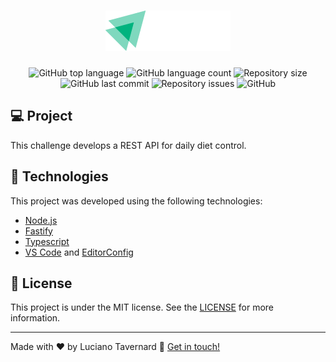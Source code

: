 <h1 align="center">
  <img alt="Ignite" src=".github/rocketseat-ignite.png" width="200px" />
</h1>

<p align="center">
  <img alt="GitHub top language" src="https://img.shields.io/github/languages/top/lucianotavernard/ignite-node-challenge-02.svg">

  <img alt="GitHub language count" src="https://img.shields.io/github/languages/count/lucianotavernard/ignite-node-challenge-02.svg">

  <img alt="Repository size" src="https://img.shields.io/github/repo-size/lucianotavernard/ignite-node-challenge-02.svg">

  <img alt="GitHub last commit" src="https://img.shields.io/github/last-commit/lucianotavernard/ignite-node-challenge-02.svg">

  <img alt="Repository issues" src="https://img.shields.io/github/issues/lucianotavernard/ignite-node-challenge-02.svg">

  <img alt="GitHub" src="https://img.shields.io/github/license/lucianotavernard/ignite-node-challenge-02.svg">
</p>

## :computer: Project

This challenge develops a REST API for daily diet control.

## :rocket: Technologies

This project was developed using the following technologies:

- [Node.js](https://nodejs.org/en)
- [Fastify](https://www.fastify.io)
- [Typescript](https://www.typescriptlang.org/)
- [VS Code][vscode] and [EditorConfig][vceditconfig]

## :memo: License

This project is under the MIT license. See the [LICENSE](https://github.com/lucianotavernard/ignite-node-challenge-02/blob/master/LICENSE) for more information.

---

Made with ♥ by Luciano Tavernard :wave: [Get in touch!](https://www.linkedin.com/in/luciano-tavernard/)

[vscode]: https://code.visualstudio.com/
[vceditconfig]: https://marketplace.visualstudio.com/items?itemName=EditorConfig.EditorConfig
